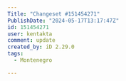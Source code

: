 ```yaml
---
Title: "Changeset #151454271"
PublishDate: "2024-05-17T13:17:47Z"
id: 151454271
user: kentakta
comment: update
created_by: iD 2.29.0
tags:
  - Montenegro

---
```

